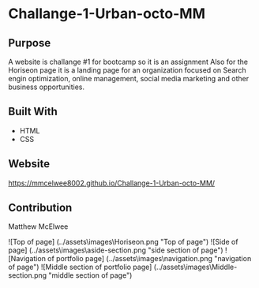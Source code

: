 # Challange-1-Urban-octo-MM

## Purpose
A website is challange #1 for bootcamp so it is an assignment
Also for the Horiseon page it is a landing page for an organization focused on Search engin optimization, online management, social media marketing and other business opportunities.

## Built With
* HTML
* CSS

## Website
https://mmcelwee8002.github.io/Challange-1-Urban-octo-MM/

## Contribution
Matthew McElwee


![Top of  page] (../assets\images\Horiseon.png "Top of page")
![Side of  page] (../assets\images\aside-section.png "side section of page")
![Navigation of portfolio page] (../assets\images\navigation.png "navigation of page")
![Middle section of portfolio page] (../assets\images\Middle-section.png "middle section of page")
